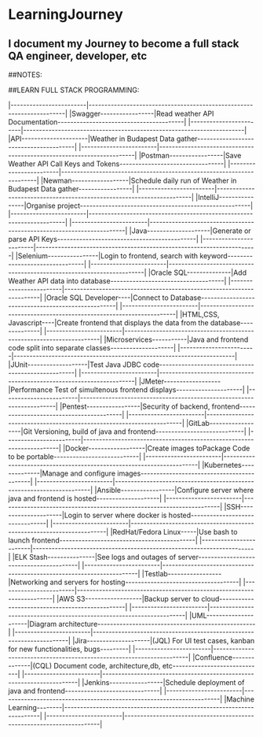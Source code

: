 # LearningJourney
## I document my Journey to become a full stack QA engineer, developer, etc


##NOTES:







##LEARN FULL STACK PROGRAMMING:

|------------------------|----------------------------------------------------------------------|
|Swagger-----------------|Read weather API Documentation----------------------------------------|
|------------------------|----------------------------------------------------------------------|
|API---------------------|Weather in Budapest Data gather---------------------------------------|
|------------------------|----------------------------------------------------------------------|
|Postman-----------------|Save Weather API Call Keys and Tokens---------------------------------|
|------------------------|----------------------------------------------------------------------|
|Newman------------------|Schedule daily run of Weather in Budapest Data gather-----------------|
|------------------------|----------------------------------------------------------------------|
|IntelliJ----------------|Organise project------------------------------------------------------|
|------------------------|----------------------------------------------------------------------|
|------------------------|----------------------------------------------------------------------|
|Java--------------------|Generate or parse API Keys--------------------------------------------|
|------------------------|----------------------------------------------------------------------|
|Selenium----------------|Login to frontend, search with keyword--------------------------------|
|------------------------|----------------------------------------------------------------------|
|Oracle SQL--------------|Add Weather API data into database------------------------------------|
|------------------------|----------------------------------------------------------------------|
|Oracle SQL Developer----|Connect to Database---------------------------------------------------|
|------------------------|----------------------------------------------------------------------|
|HTML,CSS, Javascript----|Create frontend that displays the data from the database--------------|
|------------------------|----------------------------------------------------------------------|
|Microservices-----------|Java and frontend code split into separate classes--------------------|
|------------------------|----------------------------------------------------------------------|
|JUnit-------------------|Test Java JDBC code---------------------------------------------------|
|------------------------|----------------------------------------------------------------------|
|JMeter------------------|Performance Test of simultenous frontend displays---------------------|
|------------------------|----------------------------------------------------------------------|
|Pentest-----------------|Security of backend, frontend-----------------------------------------|
|------------------------|----------------------------------------------------------------------|
|GitLab------------------|Git Versioning, build of java and frontend----------------------------|
|------------------------|----------------------------------------------------------------------|
|Docker------------------|Create images toPackage Code to be portable---------------------------|
|------------------------|----------------------------------------------------------------------|
|Kubernetes--------------|Manage and configure images-------------------------------------------|
|------------------------|----------------------------------------------------------------------|
|Ansible-----------------|Configure server where java and frontend is hosted--------------------|
|------------------------|----------------------------------------------------------------------|
|SSH---------------------|Login to server where docker is hosted--------------------------------|
|------------------------|----------------------------------------------------------------------|
|RedHat/Fedora Linux-----|Use bash to launch frontend-------------------------------------------|
|------------------------|----------------------------------------------------------------------|
|ELK Stash---------------|See logs and outages of server----------------------------------------|
|------------------------|----------------------------------------------------------------------|
|Testlab-----------------|Networking and servers for hosting------------------------------------|
|------------------------|----------------------------------------------------------------------|
|AWS S3------------------|Backup server to cloud------------------------------------------------|
|------------------------|----------------------------------------------------------------------|
|UML---------------------|Diagram architecture--------------------------------------------------|
|------------------------|----------------------------------------------------------------------|
|Jira--------------------|(JQL) For UI test cases, kanban for new functionalities, bugs---------|
|------------------------|----------------------------------------------------------------------|
|Confluence--------------|(CQL) Document code, architecture,db, etc-----------------------------|
|------------------------|----------------------------------------------------------------------|
|Jenkins-----------------|Schedule deployment of java and frontend------------------------------|
|------------------------|----------------------------------------------------------------------|
|Machine Learning--------|----------------------------------------------------------------------|
|------------------------|----------------------------------------------------------------------|
